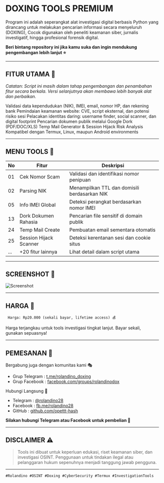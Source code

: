 # DOXING TOOLS PREMIUM 

Program ini adalah seperangkat alat investigasi digital berbasis Python yang dirancang untuk melakukan pencarian informasi secara menyeluruh (DOXING), Cocok digunakan oleh peneliti keamanan siber, jurnalis investigatif, hingga profesional forensik digital.

**Beri bintang repository ini jika kamu suka dan ingin mendukung pengembangan lebih lanjut ⭐**

---

## FITUR UTAMA 🧠

*Catatan: Script ini masih dalam tahap pengembangan dan penambahan fitur secara berkala. Versi selanjutnya akan membawa lebih banyak alat dan perbaikan.*

Validasi data kependudukan (NIK), IMEI, email, nomor HP, dan rekening bank
Pemindaian keamanan website: CVE, script eksternal, dan potensi risiko sesi
Pelacakan identitas daring: username finder, social scanner, dan digital footprint
Pencarian dokumen publik melalui Google Dork (PDF/DOC/XLS)
Temp Mail Generator & Session Hijack Risk Analysis
Kompatibel dengan Termux, Linux, maupun Android environments

---

## MENU TOOLS 📌

| No  | Fitur                  | Deskripsi                                    |
| --- | ---------------------- | -------------------------------------------- |
| 01  | Cek Nomor Scam         | Validasi dan identifikasi nomor penipuan     |
| 02  | Parsing NIK            | Menampilkan TTL dan domisili berdasarkan NIK |
| 05  | Info IMEI Global       | Deteksi perangkat berdasarkan nomor IMEI     |
| 13  | Dork Dokumen Rahasia   | Pencarian file sensitif di domain publik     |
| 24  | Temp Mail Create       | Pembuatan email sementara otomatis           |
| 25  | Session Hijack Scanner | Deteksi kerentanan sesi dan cookie situs     |
| ... | +20 fitur lainnya      | Lihat detail dalam script utama              |

---

## SCREENSHOT 🧪

![Screenshot](https://i.imgur.com/123ABC.png) <!-- Ganti link ini ke screenshot real -->

---

## HARGA 💸

```
 Harga: Rp20.000 (sekali bayar, lifetime access) 💰
```

Harga terjangkau untuk tools investigasi tingkat lanjut. Bayar sekali, gunakan sepuasnya!

---

## PEMESANAN 📲

Bergabung juga dengan komunitas kami 🎭

* Grup Telegram  : [t.me/rolandino\_doxing](https://t.me/rolandino_doxing)
* Grup Facebook  : [facebook.com/groups/rolandinodox](https://facebook.com/groups/rolandinodox)

Hubungi Langsung 💬

* Telegram  : [@rolandino28](https://t.me/rolandino28)
* Facebook  : [fb.me/rolandino28](https://fb.me/rolandino28)
* GitHub    : [github.com/opettt-hash](https://github.com/opettt-hash)

**Silakan hubungi Telegram atau Facebook untuk pembelian 💬**

---

## DISCLAIMER ⚠️

> Tools ini dibuat untuk keperluan edukasi, riset keamanan siber, dan investigasi OSINT.
> Penggunaan untuk tindakan ilegal atau pelanggaran hukum sepenuhnya menjadi tanggung jawab pengguna.

---

```
#Rolandino #OSINT #Doxing #CyberSecurity #Termux #InvestigationTools
```

